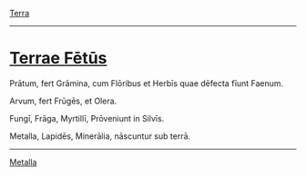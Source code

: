 [Terra](../009-terra.md)

---

# [Terrae Fētūs](https://www.archive.org/stream/cu31924032499455#page/n53/mode/1up)

Prātum, fert Grāmina, cum Flōribus et Herbīs quae dēfecta fīunt Faenum.

Arvum, fert Frūgēs, et Olera.

Fungī, Frāga, Myrtillī, Prōveniunt in Silvīs.

Metalla, Lapidēs, Minerālia, nāscuntur sub terrā.

---

[Metalla](../011-metalla.md)
